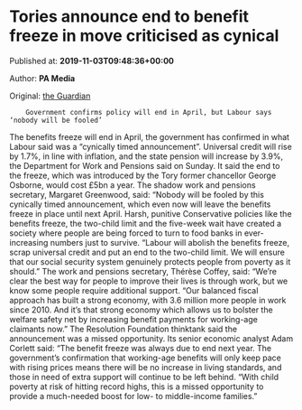 
# Tories announce end to benefit freeze in move criticised as cynical

Published at: **2019-11-03T09:48:36+00:00**

Author: **PA Media**

Original: [the Guardian](https://www.theguardian.com/society/2019/nov/03/tories-announce-end-benefit-freeze-move-criticised-cynical)


        Government confirms policy will end in April, but Labour says ‘nobody will be fooled’
      
The benefits freeze will end in April, the government has confirmed in what Labour said was a “cynically timed announcement”.
Universal credit will rise by 1.7%, in line with inflation, and the state pension will increase by 3.9%, the Department for Work and Pensions said on Sunday.
It said the end to the freeze, which was introduced by the Tory former chancellor George Osborne, would cost £5bn a year.
The shadow work and pensions secretary, Margaret Greenwood, said: “Nobody will be fooled by this cynically timed announcement, which even now will leave the benefits freeze in place until next April. Harsh, punitive Conservative policies like the benefits freeze, the two-child limit and the five-week wait have created a society where people are being forced to turn to food banks in ever-increasing numbers just to survive.
“Labour will abolish the benefits freeze, scrap universal credit and put an end to the two-child limit. We will ensure that our social security system genuinely protects people from poverty as it should.”
The work and pensions secretary, Thérèse Coffey, said: “We’re clear the best way for people to improve their lives is through work, but we know some people require additional support.
“Our balanced fiscal approach has built a strong economy, with 3.6 million more people in work since 2010. And it’s that strong economy which allows us to bolster the welfare safety net by increasing benefit payments for working-age claimants now.”
The Resolution Foundation thinktank said the announcement was a missed opportunity. Its senior economic analyst Adam Corlett said: “The benefit freeze was always due to end next year. The government’s confirmation that working-age benefits will only keep pace with rising prices means there will be no increase in living standards, and those in need of extra support will continue to be left behind.
“With child poverty at risk of hitting record highs, this is a missed opportunity to provide a much-needed boost for low- to middle-income families.”
